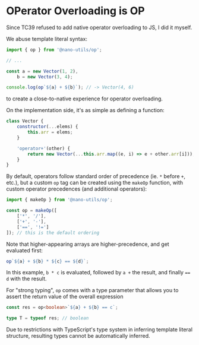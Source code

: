 # OPerator Overloading is OP

Since TC39 refused to add native operator overloading to JS, I did it myself.

We abuse template literal syntax:

```js
import { op } from '@nano-utils/op';

// ...

const a = new Vector(1, 2),
	b = new Vector(3, 4);

console.log(op`${a} + ${b}`); // -> Vector(4, 6)
```

to create a close-to-native experience for operator overloading.

On the implementation side, it's as simple as defining a function:

```js
class Vector {
	constructor(...elems) {
		this.arr = elems;
	}

	'operator+'(other) {
		return new Vector(...this.arr.map((e, i) => e + other.arr[i]));
	}
}
```

By default, operators follow standard order of precedence (ie. `*` before `+`, etc.), but a custom `op` tag can be created using the `makeOp` function, with custom operator precedences (and additional operators):

```js
import { makeOp } from '@nano-utils/op';

const op = makeOp([
	['*', '/'],
	['+', '-'],
	['==', '!=']
]); // this is the default ordering
```

Note that higher-appearing arrays are higher-precedence, and get evaluated first:

```js
op`${a} + ${b} * ${c} == ${d}`;
```

In this example, `b * c` is evaluated, followed by `a +` the result, and finally `== d` with the result.

For "strong typing", `op` comes with a type parameter that allows you to assert the return value of the overall expression

```ts
const res = op<boolean>`${a} + ${b} == c`;

type T = typeof res; // boolean
```

Due to restrictions with TypeScript's type system in inferring template literal structure, resulting types cannot be automatically inferred.
